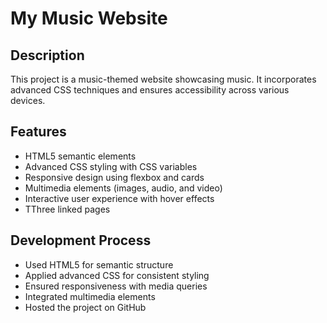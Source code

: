 # My Music Website

## Description
This project is a music-themed website showcasing music. It incorporates advanced CSS techniques and ensures accessibility across various devices.

## Features
- HTML5 semantic elements
- Advanced CSS styling with CSS variables
- Responsive design using flexbox and cards
- Multimedia elements (images, audio, and video)
- Interactive user experience with hover effects
- TThree linked pages

## Development Process
- Used HTML5 for semantic structure
- Applied advanced CSS for consistent styling
- Ensured responsiveness with media queries
- Integrated multimedia elements
- Hosted the project on GitHub